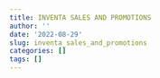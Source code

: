 ```yaml
---
title: INVENTA SALES AND PROMOTIONS
author: ''
date: '2022-08-29'
slug: inventa_sales_and_promotions
categories: []
tags: []
---
```

